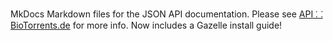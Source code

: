 MkDocs Markdown files for the JSON API documentation.
Please see
[API ⸬ BioTorrents.de](https://docs.biotorrents.de)
for more info.
Now includes a Gazelle install guide!
